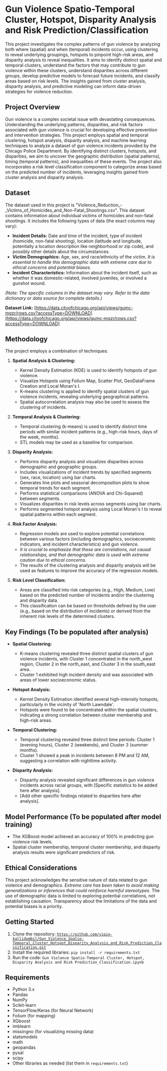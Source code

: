 # Gun Violence Spatio-Temporal Cluster, Hotspot, Disparity Analysis and Risk Prediction/Classification

This project investigates the complex patterns of gun violence by analyzing both where (spatial) and when (temporal) incidents occur, using clustering to reveal underlying groupings, hotspots to pinpoint high-risk areas, and disparity analysis to reveal inequalities. It aims to identify distinct spatial and temporal clusters, understand the factors that may contribute to gun violence within these clusters, understand disparities across different groups, develop predictive models to forecast future incidents, and classify areas based on risk levels. The insights gained from cluster analysis, disparity analysis, and predictive modeling can inform data-driven strategies for violence reduction.

## Project Overview

Gun violence is a complex societal issue with devastating consequences. Understanding the underlying patterns, disparities, and risk factors associated with gun violence is crucial for developing effective prevention and intervention strategies. This project employs spatial and temporal clustering, hotspot analysis, disparity analysis, and machine learning techniques to analyze a dataset of gun violence incidents provided by the Chicago Police Department. By identifying distinct clusters, hotspots, and disparities, we aim to uncover the geographic distribution (spatial patterns), timing (temporal patterns), and inequalities of these events. The project also incorporates a risk level classification component to categorize areas based on the predicted number of incidents, leveraging insights gained from cluster analysis and disparity analysis.

## Dataset

The dataset used in this project is "Violence_Reduction_-_Victims_of_Homicides_and_Non-Fatal_Shootings.csv". This dataset contains information about individual victims of homicides and non-fatal shootings. It includes the following types of data (the exact columns may vary):

* **Incident Details:** Date and time of the incident, type of incident (homicide, non-fatal shooting), location (latitude and longitude, potentially a location description like neighborhood or zip code), and possibly other details about the circumstances.
* **Victim Demographics:** Age, sex, and race/ethnicity of the victim. *It is essential to handle this demographic data with extreme care due to ethical concerns and potential biases.*
* **Incident Characteristics:** Information about the incident itself, such as whether it was domestic-related, involved juveniles, or involved a gunshot wound.

*(Note: The specific columns in the dataset may vary. Refer to the data dictionary or data source for complete details.)*

**Dataset Link:** [https://data.cityofchicago.org/api/views/gumc-mgzr/rows.csv?accessType=DOWNLOAD](https://data.cityofchicago.org/api/views/gumc-mgzr/rows.csv?accessType=DOWNLOAD)

## Methodology

The project employs a combination of techniques:

1.  **Spatial Analysis & Clustering:**
    * Kernel Density Estimation (KDE) is used to identify hotspots of gun violence.
    * Visualize Hotspots using Folium Map, Scatter Plot, GeoDataFrame Creation and Local Moran's I.
    * K-means clustering is applied to identify spatial clusters of gun violence incidents, revealing underlying geographical patterns.
    * Spatial autocorrelation analysis may also be used to assess the clustering of incidents.

2.  **Temporal Analysis & Clustering:**
    * Temporal clustering (k-means) is used to identify distinct time periods with similar incident patterns (e.g., high-risk hours, days of the week, months).
    * STL models may be used as a baseline for comparison.

3.  **Disparity Analysis:**
    * Performs disparity analysis and visualizes disparities across demographic and geographic groups.
    * Includes visualizations of incident trends by specified segments (sex, race, location) using bar charts.
    * Generates line plots and seasonal decomposition plots to show temporal trends for each segment.
    * Performs statistical comparisons (ANOVA and Chi-Squared) between segments.
    * Visualizes disparities in risk levels across segments using bar charts.
    * Performs segmented hotspot analysis using Local Moran's I to reveal spatial patterns within each segment.

4.  **Risk Factor Analysis:**
    * Regression models are used to explore potential correlations between various factors (including demographics, socioeconomic indicators, and incident characteristics) and gun violence.
    * *It is crucial to emphasize that these are correlations, not causal relationships, and that demographic data is used with extreme caution due to ethical concerns.*
    * The results of the clustering analysis and disparity analysis will be used as features to improve the accuracy of the regression models.

5.  **Risk Level Classification:**
    * Areas are classified into risk categories (e.g., High, Medium, Low) based on the predicted number of incidents and/or the clustering and disparity data.
    * This classification can be based on thresholds defined by the user (e.g., based on the distribution of incidents) or derived from the inherent risk levels of the determined clusters.

## Key Findings (To be populated after analysis)

* **Spatial Clustering:**
    * K-means clustering revealed three distinct spatial clusters of gun violence incidents, with Cluster 1 concentrated in the north_west region, Cluster 2 in the north_east, and Cluster 3 in the south_east area.
    * Cluster 1 exhibited high incident density and was associated with areas of lower socioeconomic status.

* **Hotspot Analysis:**
    * Kernel Density Estimation identified several high-intensity hotspots, particularly in the vicinity of 'North Lawndale'.
    * Hotspots were found to be concentrated within the spatial clusters, indicating a strong correlation between cluster membership and high-risk areas.

* **Temporal Clustering:**
    * Temporal clustering revealed three distinct time periods: Cluster 1 (evening hours), Cluster 2 (weekends), and Cluster 3 (summer months).
    * Cluster 1 showed a peak in incidents between 8 PM and 12 AM, suggesting a correlation with nighttime activity.

* **Disparity Analysis:**
    * Disparity analysis revealed significant differences in gun violence incidents across racial groups, with [Specific statistics to be added here after analysis].
    * [Add other specific findings related to disparities here after analysis].

## Model Performance (To be populated after model training)

* The XGBoost model achieved an accuracy of 100% in predicting gun violence risk levels.
* Spatial cluster membership, temporal cluster membership, and disparity analysis results were significant predictors of risk.

## Ethical Considerations

This project acknowledges the sensitive nature of data related to gun violence and demographics. *Extreme care has been taken to avoid making generalizations or inferences that could reinforce harmful stereotypes.* The use of demographic data is limited to exploring potential correlations, not establishing causation. Transparency about the limitations of the data and potential biases is a priority.

## Getting Started

1.  Clone the repository: [`https://github.com/vipin-kallidumbil/Gun_Violence_Spatio-Temporal_Cluster_Hotspot_Disparity_Analysis_and_Risk_Prediction_Classification.git`](https://github.com/vipin-kallidumbil/Gun_Violence_Spatio-Temporal_Cluster_Hotspot_Disparity_Analysis_and_Risk_Prediction_Classification.git)
2.  Install the required libraries: `pip install -r requirements.txt`
3.  Run the code: `Gun Violence Spatio-Temporal Cluster, Hotspot, Disparity Analysis and Risk Prediction_Classification.ipynb`

## Requirements

* Python 3.x
* Pandas
* NumPy
* Scikit-learn
* TensorFlow/Keras (for Neural Network)
* Folium (for mapping)
* XGboost
* imblearn
* missingno (for visualizing missing data)
* statsmodels
* math
* geopandas
* pysal
* scipy
* Other libraries as needed (list them in `requirements.txt`)
